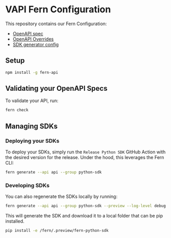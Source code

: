 # VAPI Fern Configuration

This repository contains our Fern Configuration:

- [OpenAPI spec](./openapi.json)
- [OpenAPI Overrides](./openapi-overrides.yml)
- [SDK generator config](./fern/generators.yml)

## Setup

```sh
npm install -g fern-api
```

## Validating your OpenAPI Specs

To validate your API, run:

```sh
fern check
```

## Managing SDKs

### Deploying your SDKs

To deploy your SDKs, simply run the `Release Python SDK` GitHub Action with the 
desired version for the release. Under the hood, this leverages the Fern CLI:

```sh
fern generate --api api --group python-sdk
```

### Developing SDKs

You can also regenerate the SDKs locally by running:

```sh
fern generate --api api --group python-sdk --preview --log-level debug
```

This will generate the SDK and download it to a local folder that can be pip installed.

```sh
pip install -e /fern/.preview/fern-python-sdk
```
